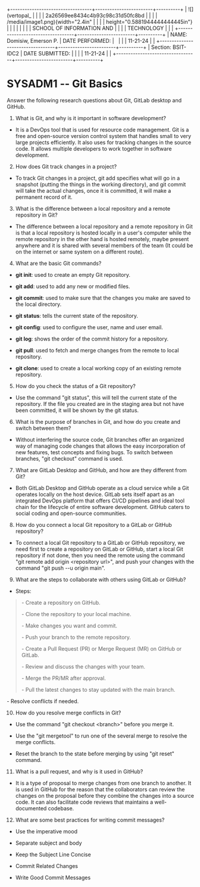 +----------------------------------+------------------------+----------+
| ![](vertopal_                    |                        |          |
| 2a26569ee8434c4b93c98c31d50fc8bd |                        |          |
| /media/image1.png){width="2.4in" |                        |          |
| height="0.5881944444444445in"}   |                        |          |
|                                  |                        |          |
| SCHOOL OF INFORMATION AND        |                        |          |
| TECHNOLOGY                       |                        |          |
+----------------------------------+------------------------+----------+
| NAME: Domisiw, Emerson P.        | DATE PERFORMED:        |          |
|                                  | 11-21-24               |          |
+----------------------------------+------------------------+----------+
| Section: BSIT-IDC2               | DATE SUBMITTED:        |          |
|                                  | 11-21-24               |          |
+----------------------------------+------------------------+----------+

# SYSADM1 -- Git Basics

Answer the following research questions about Git, GitLab desktop and
GitHub.

1.  What is Git, and why is it important in software development?

-   It is a DevOps tool that is used for resource code management. Git
    is a free and open-source version control system that handles small
    to very large projects efficiently. It also uses for tracking
    changes in the source code. It allows multiple developers to work
    together in software development.

2.  How does Git track changes in a project?

-   To track Git changes in a project, git add specifies what will go in
    a snapshot (putting the things in the working directory), and git
    commit will take the actual changes, once it is committed, it will
    make a permanent record of it.

3.  What is the difference between a local repository and a remote
    repository in Git?

-   The difference between a local repository and a remote repository in
    Git is that a local repository is hosted locally in a user's
    computer while the remote repository in the other hand is hosted
    remotely, maybe present anywhere and it is shared with several
    members of the team (It could be on the internet or same system on a
    different route).

4.  What are the basic Git commands?

-   **git init**: used to create an empty Git repository.

-   **git add**: used to add any new or modified files.

-   **git commit**: used to make sure that the changes you make are
    saved to the local directory.

-   **git status**: tells the current state of the repository.

-   **git config**: used to configure the user, name and user email.

-   **git log**: shows the order of the commit history for a repository.

-   **git pull**: used to fetch and merge changes from the remote to
    local repository.

-   **git clone**: used to create a local working copy of an existing
    remote repository.

5.  How do you check the status of a Git repository?

-   Use the command "git status", this will tell the current state of
    the repository. If the file you created are in the staging area but
    not have been committed, it will be shown by the git status.

6.  What is the purpose of branches in Git, and how do you create and
    switch between them?

-   Without interfering the source code, Git branches offer an organized
    way of managing code changes that allows the easy incorporation of
    new features, test concepts and fixing bugs. To switch between
    branches, "git checkout" command is used.

7.  What are GitLab Desktop and GitHub, and how are they different from
    Git?

-   Both GitLab Desktop and GitHub operate as a cloud service while a
    Git operates locally on the host device. GitLab sets itself apart as
    an integrated DevOps platform that offers CI/CD pipelines and ideal
    tool chain for the lifecycle of entire software development. GitHub
    caters to social coding and open-source communities.

8.  How do you connect a local Git repository to a GitLab or GitHub
    repository?

-   To connect a local Git repository to a GitLab or GitHub repository,
    we need first to create a repository on GitLab or GitHub, start a
    local Git repository if not done, then you need the remote using the
    command "git remote add origin \<repository url\>", and push your
    changes with the command "git push --u origin main".

9.  What are the steps to collaborate with others using GitLab or
    GitHub?

-   Steps:

> \- Create a repository on GitHub.
>
> \- Clone the repository to your local machine.
>
> \- Make changes you want and commit.
>
> \- Push your branch to the remote repository.
>
> \- Create a Pull Request (PR) or Merge Request (MR) on GitHub or
> GitLab.
>
> \- Review and discuss the changes with your team.
>
> \- Merge the PR/MR after approval.
>
> \- Pull the latest changes to stay updated with the main branch.

\- Resolve conflicts if needed.

10. How do you resolve merge conflicts in Git?

-   Use the command "git checkout \<branch\>" before you merge it.

-   Use the "git mergetool" to run one of the several merge to resolve
    the merge conflicts.

-   Reset the branch to the state before merging by using "git reset"
    command.

11. What is a pull request, and why is it used in GitHub?

-   It is a type of proposal to merge changes from one branch to
    another. It is used in GitHub for the reason that the collaborators
    can review the changes on the proposal before they combine the
    changes into a source code. It can also facilitate code reviews that
    maintains a well-documented codebase.

12. What are some best practices for writing commit messages?

-   Use the imperative mood

-   Separate subject and body

-   Keep the Subject Line Concise

-   Commit Related Changes

-   Write Good Commit Messages
